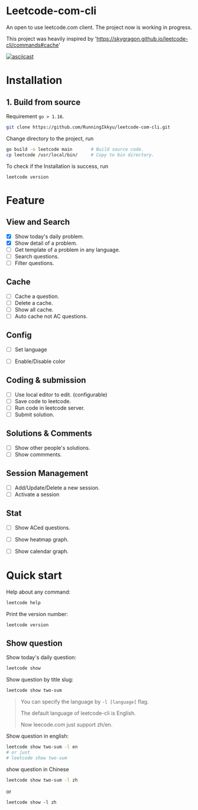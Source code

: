 # Leetcode-com-cli

An open to use leetcode.com client. The project now is working in progress.

This project was heavily inspired by 'https://skygragon.github.io/leetcode-cli/commands#cache'

[![asciicast](https://asciinema.org/a/JJLU5e8EbjEvWBdL98wUGgFgu.svg)](https://asciinema.org/a/JJLU5e8EbjEvWBdL98wUGgFgu)

# Installation

## 1. Build from source

Requirement `go > 1.16`.

```bash
git clone https://github.com/RunningIkkyu/leetcode-com-cli.git
```

Change directory to the project, run

```bash
go build -o leetcode main       # Build source code.
cp leetcode /usr/local/bin/     # Copy to bin directory. 
```

To check if the Installation is success, run 

```
leetcode version
```


# Feature

## View and Search

- [x] Show today's daily problem.
- [x] Show detail of a problem.
- [ ] Get template of a problem in any language.
- [ ] Search questions.
- [ ] Filter questions.

## Cache

- [ ] Cache a question.
- [ ] Delete a cache.
- [ ] Show all cache.
- [ ] Auto cache not AC questions.

## Config

- [ ] Set language
- [ ] Enable/Disable color


## Coding & submission

- [ ] Use local editor to edit. (configurable)
- [ ] Save code to leetcode.
- [ ] Run code in leetcode server.
- [ ] Submit solution.

## Solutions & Comments

- [ ] Show other people's solutions.
- [ ] Show commments.

## Session Management

- [ ] Add/Update/Delete a new session.
- [ ] Activate a session

## Stat

- [ ] Show ACed questions.
- [ ] Show heatmap graph.
- [ ] Show calendar graph.


# Quick start

Help about any command:

```bash
leetcode help
```

Print the version number:

```bash
leetcode version
```


## Show question

Show today's daily question:

```bash
leetcode show
```

Show question by title slug:

```bash
leetcode show two-sum
```

> You can specify the language by `-l [language]` flag.
>
> The default language of leetcode-cli is English.
>
> Now leecode.com just support zh/en.

Show question in english:

```bash
leetcode show two-sum -l en
# or just
# leetcode show two-sum
```

show question in Chinese

```bash
leetcode show two-sum -l zh
```

or 

```
leetcode show -l zh
```
